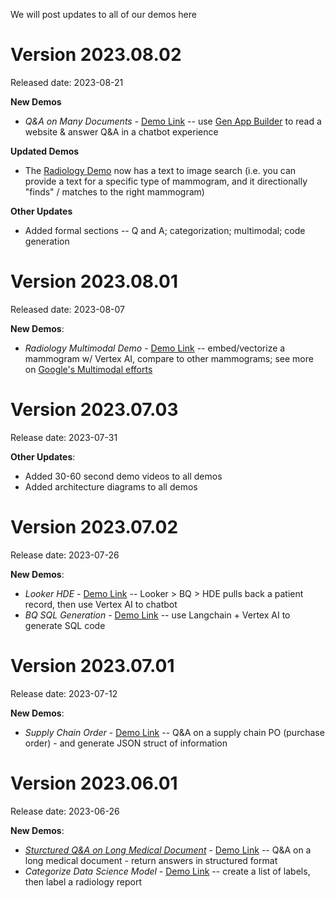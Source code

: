 We will post updates to all of our demos here

# Version 2023.08.02 

Released date: 2023-08-21

**New Demos**
- *Q&A on Many Documents* - [Demo Link](https://genaihcls-zzsg7awyia-uc.a.run.app/Q&A%20on%20Public%20Websites%20(Many%20Documents)) -- use [Gen App Builder](https://cloud.google.com/blog/products/ai-machine-learning/create-generative-apps-in-minutes-with-gen-app-builder) to read a website & answer Q&A in a chatbot experience

**Updated Demos**
- The [Radiology Demo](https://genaihcls-zzsg7awyia-uc.a.run.app/Read%20Mammogram%20(Image%20&%20Text)) now has a text to image search (i.e. you can provide a text for a specific type of mammogram, and it directionally "finds" / matches to the right mammogram) 

**Other Updates**
- Added formal sections -- Q and A; categorization; multimodal; code generation

# Version 2023.08.01

Released date: 2023-08-07

**New Demos**: 
- *Radiology Multimodal Demo* - [Demo Link](https://genaihcls-zzsg7awyia-uc.a.run.app/Read%20Mammogram%20(Image%20&%20Text)) -- embed/vectorize a mammogram w/ Vertex AI, compare to other mammograms; see more on [Google's Multimodal efforts](https://ai.googleblog.com/2023/08/multimodal-medical-ai.html)

# Version 2023.07.03

Release date: 2023-07-31

**Other Updates**: 
- Added 30-60 second demo videos to all demos
- Added architecture diagrams to all demos

# Version 2023.07.02

Release date: 2023-07-26

**New Demos**: 
- *Looker HDE* - [Demo Link](https://genaihcls-zzsg7awyia-uc.a.run.app/Q&A%20on%20HDE%20/%20Looker) -- Looker > BQ > HDE pulls back a patient record, then use Vertex AI to chatbot 
- *BQ SQL Generation* - [Demo Link](https://genaihcls-zzsg7awyia-uc.a.run.app/Write%20a%20SQL%20Query) -- use Langchain + Vertex AI to generate SQL code

# Version 2023.07.01

Release date: 2023-07-12

**New Demos**: 
- *Supply Chain Order* - [Demo Link](https://genaihcls-zzsg7awyia-uc.a.run.app/Q&A%20on%20Supply%20Chain%20(Purchase%20Orders)) -- Q&A on a supply chain PO (purchase order) - and generate JSON struct of information

# Version 2023.06.01

Release date: 2023-06-26

**New Demos**: 
- [*Sturctured Q&A on Long Medical Document*](https://genaihcls-zzsg7awyia-uc.a.run.app/Q&A%20on%20Medical%20Record,%20to%20Struct) - [Demo Link](https://genaihcls-zzsg7awyia-uc.a.run.app/Q&A%20on%20Medical%20Record,%20to%20Struct) -- Q&A on a long medical document - return answers in structured format
- *Categorize Data Science Model* - [Demo Link](https://genaihcls-zzsg7awyia-uc.a.run.app/Label%20Medical%20Imaging%20for%20Data%20Sci%20Model) -- create a list of labels, then label a radiology report